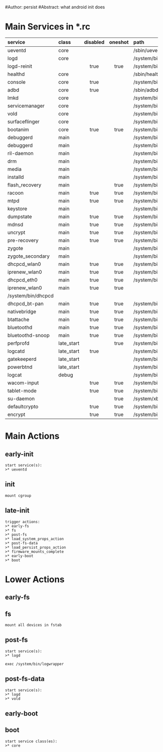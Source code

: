#Author: persist
#Abstract: what android init does

# Main Services in *.rc


| service		| class		| disabled	| oneshot	| path					|
| :---			| :---		| :---:		| :---:		| :---					|
| ueventd		| core		|		|		| /sbin/ueventd				|
| logd			| core		|		|		| /system/bin/logd			|
| logd-reinit		| 		| true		| true		| /system/bin/logd			|
| healthd		| core		|		|		| /sbin/healthd				|
| console		| core		| true		|		| /system/bin/sh			|
| adbd			| core		| true		|		| /sbin/adbd				|
| lmkd			| core		|		|		| /system/bin/lmkd			|
| servicemanager	| core		|		|		| /system/bin/servicemanager		|
| vold			| core		|		|		| /system/bin/vold			|
| surfaceflinger	| core		|		|		| /system/bin/surfacefinger		|
| bootanim		| core		| true		| true		| /system/bin/bootanimation		|
| debuggerd		| main		|		|		| /system/bin/debuggerd			|
| debuggerd		| main		|		|		| /system/bin/debuggerd64		|
| ril-daemon		| main		|		|		| /system/bin/rild			|
| drm			| main		|		|		| /system/bin/drmserver			|
| media			| main		|		|		| /system/bin/media			|
| installd		| main		|		|		| /system/bin/installd			|
| flash_recovery	| main		| 		| true		| /system/bin/install-recovery.sh	|
| racoon		| main		| true		| true		| /system/bin/racoon			|
| mtpd			| main		| true		| true		| /system/bin/mtpd			|
| keystore		| main		|		|		| /system/bin/kerstore			|
| dumpstate		| main		| true		| true		| /system/bin/dumpstate			|
| mdnsd			| main		| true		| true		| /system/bin/mdnsd			|
| uncrypt		| main		| true		| true		| /system/bin/uncrypt			|
| pre-recovery		| main		| true		| true		| /system/bin/uncrypt			|
| zygote		| main		|		|		| /system/bin/app_process64		|
| zygote_secondary	| main		| 		|		| /system/bin/app_process32		|
| dhcpcd_wlan0		| main		| true		| true		| /system/bin/dhcpcd			|
| iprenew_wlan0		| main		| true		| true		| /system/bin/dhcpcd			|
| dhcpcd_eth0		| main		| true		| true		| /system/bin/dhcpcd			|
| iprenew_wlan0		| main		| true		| true		
| /system/bin/dhcpcd			|
| dhcpcd_bt-pan		| main		| true		| true		| /system/bin/dhcpcd			|
| nativebridge		| main		| true		| true		| /system/bin/enable_nativebridge	|
| btattache		| main		| true		| true		| /system/bin/btattach			|
| bluetoothd		| main		| true		| true		| /system/bin/bluetoothd		|
| bluetoothd-snoop	| main		| true		| true		| /system/bin/bluetoothd-snoop		|
| perfprofd		| late_start	| 		| true		| /system/bin/perfprofd			|
| logcatd		| late_start	| true		|		| /system/bin/logcat			|
| gatekeeperd		| late_start	|		|		| /system/bin/gatekeeperd		|
| powerbtnd		| late_start	| 		|		| /system/bin/powerbtnd			|
| logcat		| debug		|		|		| /system/bin/logcat			|
| wacom-input		| 		| true		| true		| /system/bin/wacom-input		|
| tablet-mode		| 		| true		| true		| /system/bin/tablet-mode		|
| su-daemon		|		|		| true		| /system/xbin/su			|
| defaultcrypto		| 		| true		| true		| /system/bin/vdc			|
| encrypt		| 		| true		| true		| /system/bin/vdc			|


# Main Actions

## early-init

	start service(s): 
	>* ueventd


## init

	mount cgroup


## late-init

	trigger actions: 
	>* early-fs
	>* fs
	>* post-fs
	>* load_system_props_action
	>* post-fs-data
	>* load_persist_props_action
	>* firmware_mounts_complete
	>* early-boot
	>* boot


# Lower Actions

## early-fs


## fs

	mount all devices in fstab


## post-fs

	start service(s): 
	>* logd
	
	exec /system/bin/logwrapper


## post-fs-data

	start service(s): 
	>* logd
	>* vold


## early-boot


## boot

	start service class(es): 
	>* core



